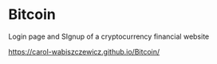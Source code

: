 # Bitcoin

Login page and SIgnup of a cryptocurrency financial website

https://carol-wabiszczewicz.github.io/Bitcoin/
